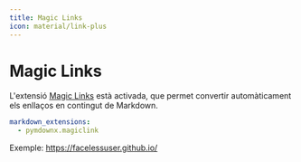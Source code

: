 ```yaml
---
title: Magic Links
icon: material/link-plus
---
```


# Magic Links
L'extensió [Magic Links](https://facelessuser.github.io/pymdown-extensions/extensions/magiclink/)
està activada, que permet convertir automàticament els enllaços en contingut de Markdown.

```yml
markdown_extensions:
  - pymdownx.magiclink
```

Exemple: https://facelessuser.github.io/



